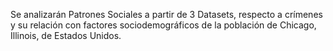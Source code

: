 Se analizarán Patrones Sociales a partir de 3 Datasets, respecto a crímenes y su relación con factores sociodemográficos de la población de Chicago, Illinois, de Estados Unidos.
